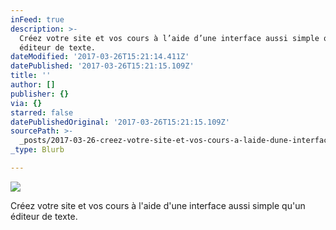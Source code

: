 ```yaml
---
inFeed: true
description: >-
  Créez votre site et vos cours à l’aide d’une interface aussi simple qu’un
  éditeur de texte.
dateModified: '2017-03-26T15:21:14.411Z'
datePublished: '2017-03-26T15:21:15.109Z'
title: ''
author: []
publisher: {}
via: {}
starred: false
datePublishedOriginal: '2017-03-26T15:21:15.109Z'
sourcePath: >-
  _posts/2017-03-26-creez-votre-site-et-vos-cours-a-laide-dune-interface-aussi.md
_type: Blurb

---
```

![](https://the-grid-user-content.s3-us-west-2.amazonaws.com/9ffb50d6-69b1-4e4a-87f7-10d2304eab44.png)

Créez votre site et vos cours à l'aide d'une interface aussi simple qu'un éditeur de texte.